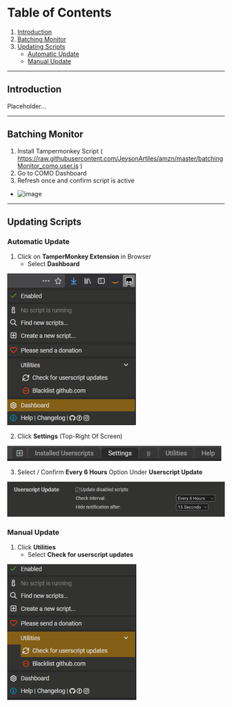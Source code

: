 # Table of Contents
1. [Introduction](#introduction)
2. [Batching Monitor](#batching-monitor)
3. [Updating Scripts](#updating-scripts)
    * [Automatic Update](#automatic-update)
    * [Manual Update](#manual-update)

---

## Introduction
Placeholder...

---
## Batching Monitor
1. Install Tampermonkey Script ( https://raw.githubusercontent.com/JeysonArtiles/amzn/master/batchingMonitor_como.user.js )
2. Go to COMO Dashboard
3. Refresh once and confirm script is active
  * ![image](https://user-images.githubusercontent.com/12719223/128308803-cbaa1d62-eeb3-4f3c-8696-17a5bc602d29.png)
   
---

## Updating Scripts

### Automatic Update

1. Click on **TamperMonkey Extension** in Browser
   * Select **Dashboard**

![TM_UPDATE_SETUP_1](https://github.com/JeysonArtiles/amzn/blob/master/.documentation/TM_UPDATE_SETUP_1.png)

2. Click **Settings** (Top-Right Of Screen)

![TM_UPDATE_SETUP_2](https://github.com/JeysonArtiles/amzn/blob/master/.documentation/TM_UPDATE_SETUP_2.png)

3. Select / Confirm **Every 6 Hours** Option Under **Userscript Update**

![TM_UPDATE_SETUP_3](https://github.com/JeysonArtiles/amzn/blob/master/.documentation/TM_UPDATE_SETUP_3.png)




### Manual Update

1. Click **Utilities**
   * Select **Check for userscript updates**

![ManualUpdateTamperMonkey](https://github.com/JeysonArtiles/amzn/blob/master/.documentation/ManualUpdateTamperMonkey.png)
